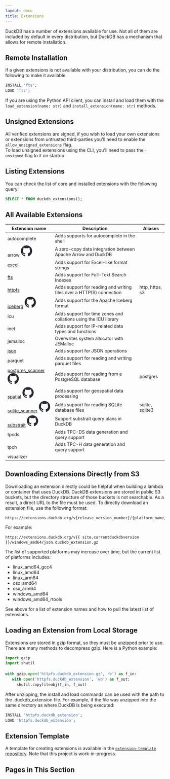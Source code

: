 ```yaml
---
layout: docu
title: Extensions
---
```

DuckDB has a number of extensions available for use. Not all of them are included by default in every distribution, but DuckDB has a mechanism that allows for remote installation.

## Remote Installation

If a given extensions is not available with your distribution, you can do the following to make it available.

```sql
INSTALL 'fts';
LOAD 'fts';
```

If you are using the Python API client, you can install and load them with the `load_extension(name: str)` and `install_extension(name: str)` methods.

## Unsigned Extensions

All verified extensions are signed, if you wish to load your own extensions or extensions from untrusted third-parties you'll need to enable the `allow_unsigned_extensions` flag.  
To load unsigned extensions using the CLI, you'll need to pass the `-unsigned` flag to it on startup.

## Listing Extensions

You can check the list of core and installed extensions with the following query:
```sql
SELECT * FROM duckdb_extensions();
```

## All Available Extensions

| Extension name | Description | Aliases |
|---|-----|--|
| autocomplete                                                                                                                        | Adds supports for autocomplete in the shell                          |                 |
| arrow [![GitHub logo](/images/github-mark.svg)](https://github.com/duckdblabs/arrow)                                                | A zero-copy data integration between Apache Arrow and DuckDB         |                 |
| [excel](excel)                                                                                                                      | Adds support for Excel-like format strings                           |                 |
| [fts](full_text_search)                                                                                                             | Adds support for Full-Text Search Indexes                            |                 |
| [httpfs](httpfs)                                                                                                                    | Adds support for reading and writing files over a HTTP(S) connection | http, https, s3 |
| [iceberg](iceberg) [![GitHub logo](/images/github-mark.svg)](https://github.com/duckdblabs/duckdb_iceberg)                          | Adds support for the Apache Iceberg format                           |                 |
| icu                                                                                                                                 | Adds support for time zones and collations using the ICU library     |                 |
| inet                                                                                                                                | Adds support for IP-related data types and functions                 |                 |
| jemalloc                                                                                                                            | Overwrites system allocator with JEMalloc                            |                 |
| [json](json)                                                                                                                        | Adds support for JSON operations                                     |                 |
| parquet                                                                                                                             | Adds support for reading and writing parquet files                   |                 |
| [postgres_scanner](postgres_scanner) [![GitHub logo](/images/github-mark.svg)](https://github.com/duckdblabs/postgres_scanner)      | Adds support for reading from a PostgreSQL database                  | postgres        |
| [spatial](spatial) [![GitHub logo](/images/github-mark.svg)](https://github.com/duckdblabs/duckdb_spatial)                          | Adds support for geospatial data processing                          |                 |
| [sqlite_scanner](sqlite_scanner) [![GitHub logo](/images/github-mark.svg)](https://github.com/duckdblabs/sqlite_scanner)            | Adds support for reading SQLite database files                       | sqlite, sqlite3 |
| [substrait](substrait) [![GitHub logo](/images/github-mark.svg)](https://github.com/duckdblabs/substrait)                           | Support substrait query plans in DuckDB                              |                 |
| tpcds                                                                                                                               | Adds TPC-DS data generation and query support                        |                 |
| tpch                                                                                                                                | Adds TPC-H data generation and query support                         |                 |
| visualizer                                                                                                                          |                                                                      |                 |

## Downloading Extensions Directly from S3

Downloading an extension directly could be helpful when building a lambda or container that uses DuckDB.
DuckDB extensions are stored in public S3 buckets, but the directory structure of those buckets is not searchable. 
As a result, a direct URL to the file must be used. 
To directly download an extension file, use the following format:  

```text
https://extensions.duckdb.org/v{release_version_number}/{platform_name}/{extension_name}.duckdb_extension.gz
```

For example:

```text
https://extensions.duckdb.org/v{{ site.currentduckdbversion }}/windows_amd64/json.duckdb_extension.gz
```

The list of supported platforms may increase over time, but the current list of platforms includes:
* linux_amd64_gcc4
* linux_amd64
* linux_arm64
* osx_amd64
* osx_arm64
* windows_amd64
* windows_amd64_rtools

See above for a list of extension names and how to pull the latest list of extensions.


## Loading an Extension from Local Storage

Extensions are stored in gzip format, so they must be unzipped prior to use. 
There are many methods to decompress gzip. Here is a Python example:

```python
import gzip
import shutil

with gzip.open('httpfs.duckdb_extension.gz','rb') as f_in:
   with open('httpfs.duckdb_extension', 'wb') as f_out:
     shutil.copyfileobj(f_in, f_out)
```

After unzipping, the install and load commands can be used with the path to the .duckdb_extension file. 
For example, if the file was unzipped into the same directory as where DuckDB is being executed:
```sql
INSTALL 'httpfs.duckdb_extension';
LOAD 'httpfs.duckdb_extension';
```

## Extension Template

A template for creating extensions is available in the [`extension-template` repository](https://github.com/duckdb/extension-template/). Note that this project is work-in-progress.

## Pages in This Section

<!--
any extensions that have their own pages will automatically be added to a table of contents that is rendered directly below this list.
-->
